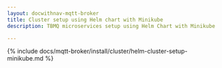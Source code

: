 ```yaml
---
layout: docwithnav-mqtt-broker
title: Cluster setup using Helm chart with Minikube
description: TBMQ microservices setup using Helm Chart with Minikube

---
```


{% include docs/mqtt-broker/install/cluster/helm-cluster-setup-minikube.md %}